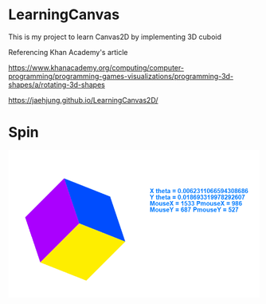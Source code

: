 # LearningCanvas

This is my project to learn Canvas2D by implementing 3D cuboid

Referencing Khan Academy's article

https://www.khanacademy.org/computing/computer-programming/programming-games-visualizations/programming-3d-shapes/a/rotating-3d-shapes

https://jaehjung.github.io/LearningCanvas2D/

# Spin
![](https://github.com/JaeHJung/LearningCanvas2D/blob/main/spin.gif)
